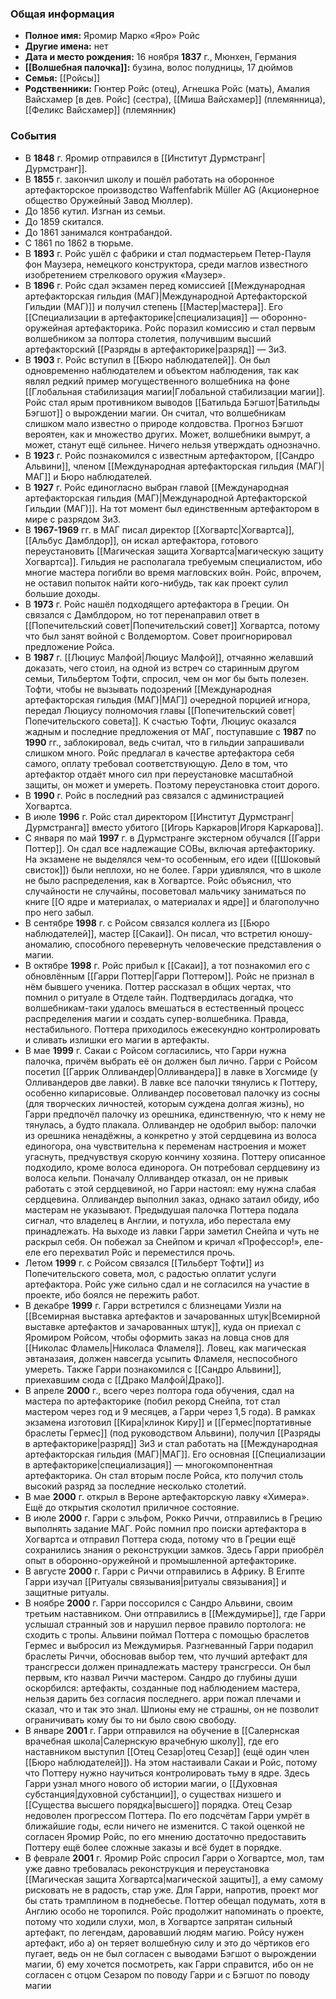 ### Общая информация
- **Полное имя:** Яромир Марко «Яро» Ройс
- **Другие имена:** нет
- **Дата и место рождения:** 16 ноября **1837** г., Мюнхен, Германия
- **[[Волшебная палочка]]:** бузина, волос полудницы, 17 дюймов
- **Семья:** [[Ройсы]]
- **Родственники:** Гюнтер Ройс (отец), Агнешка Ройс (мать), Амалия Вайсхамер [в дев. Ройс] (сестра), [[Миша Вайсхамер]] (племянница), [[Феликс Вайсхамер]] (племянник)

### События
- В **1848** г. Яромир отправился в [[Институт Дурмстранг|Дурмстранг]].
- В **1855** г. закончил школу и пошёл работать на оборонное артефакторское производство Waffenfabrik Müller AG (Акционерное общество Оружейный Завод Мюллер).
- До 1856 кутил. Изгнан из семьи.
- До 1859 скитался.
- До 1861 занимался контрабандой.
- С 1861 по 1862 в тюрьме.
- В **1893** г. Ройс ушёл с фабрики и стал подмастерьем Петер-Пауля фон Маузера, немецкого конструктора, среди маглов известного изобретением стрелкового оружия «Маузер».
- В **1896** г. Ройс сдал экзамен перед комиссией [[Международная артефакторская гильдия (МАГ)|Международной Артефакторской Гильдии (МАГ)]] и получил степень [[Мастер|мастера]]. Его [[Специализации в артефакторике|специализация]] — оборонно-оружейная артефакторика. Ройс поразил комиссию и стал первым волшебником за полтора столетия, получившим высший артефакторский [[Разряды в артефакторике|разряд]] — 3и3.
- В **1903** г. Ройс вступил в [[Бюро наблюдателей]]. Он был одновременно наблюдателем и объектом наблюдения, так как являл редкий пример могущественного волшебника на фоне [[Глобальная стабилизация магии|Глобальной стабилизации магии]]. Ройс стал ярым противником выводов [[Батильда Бэгшот|Батильды Бэгшот]] о вырождении магии. Он считал, что волшебникам слишком мало известно о природе колдовства. Прогноз Бэгшот вероятен, как и множество других. Может, волшебники вымрут, а может, станут ещё сильнее. Ничего нельзя утверждать однозначно.
- В **1923** г. Ройс познакомился с известным артефактором, [[Сандро Альвини]], членом [[Международная артефакторская гильдия (МАГ)|МАГ]] и Бюро наблюдателей.
- В **1927** г. Ройс единогласно выбран главой [[Международная артефакторская гильдия (МАГ)|Международной Артефакторской Гильдии (МАГ)]]. На тот момент был единственным артефактором в мире с разрядом 3и3.
- В **1967-1969** гг. в МАГ писал директор [[Хогвартс|Хогвартса]], [[Альбус Дамблдор]], он искал артефактора, готового переустановить [[Магическая защита Хогвартса|магическую защиту Хогвартса]]. Гильдия не располагала требуемым специалистом, ибо многие мастера погибли во время магловских войн. Ройс, впрочем, не оставил попыток найти кого-нибудь, так как проект сулил большие доходы.
- В **1973** г. Ройс нашёл подходящего артефактора в Греции. Он связался с Дамблдором, но тот перенаправил ответ в [[Попечительский совет|Попечительский совет]] Хогвартса, потому что был занят войной с Волдемортом. Совет проигнорировал предложение Ройса.
- В **1987** г. [[Люциус Малфой|Люциус Малфой]], отчаянно желавший доказать, чего стоил, на одной из встреч со старинным другом семьи, Тильбертом Тофти, спросил, чем он мог бы быть полезен. Тофти, чтобы не вызывать подозрений [[Международная артефакторская гильдия (МАГ)|МАГ]] очередной порцией игнора, передал Люциусу полномочия главы [[Попечительский совет|Попечительского совета]]. К счастью Тофти, Люциус оказался жадным и последние предложения от МАГ, поступавшие с **1987** по **1990** гг., заблокировал, ведь считал, что в гильдии запрашивали слишком много. Ройс предлагал в качестве артефактора себя самого, оплату требовал соответствующую. Дело в том, что артефактор отдаёт много сил при переустановке масштабной защиты, он может и умереть. Поэтому переустановка стоит дорого.
- В **1990** г. Ройс в последний раз связался с администрацией Хогвартса.
- В июле **1996** г. Ройс стал директором [[Институт Дурмстранг|Дурмстранга]] вместо убитого [[Игорь Каркаров|Игоря Каркарова]].
- С января по май **1997** г. в Дурмстранге экстерном обучался [[Гарри Поттер]]. Он сдал все надлежащие СОВы, включая артефакторику. На экзамене не выделялся чем-то особенным, его идеи ([[Шоковый свисток]]) были неплохи, но не более. Гарри удивлялся, что в школе не было распределения, как в Хогвартсе. Ройс объяснил, что случайности не случайны, посоветовал мальчику заниматься по книге [[О ядре и материалах, о материалах и ядре]] и благополучно про него забыл.
- В сентябре **1998** г. с Ройсом связался коллега из [[Бюро наблюдателей]], мастер [[Сакаи]]. Он писал, что встретил юношу-аномалию, способного перевернуть человеческие представления о магии.
- В октябре **1998** г. Ройс прибыл к [[Сакаи]], а тот познакомил его с обновлённым [[Гарри Поттер|Гарри Поттером]]. Ройс не признал в нём бывшего ученика. Поттер рассказал в общих чертах, что помнил о ритуале в Отделе тайн. Подтвердилась догадка, что волшебникам-таки удалось вмешаться в естественный процесс распределения магии и создать супер-волшебника. Правда, нестабильного. Поттера приходилось ежесекундно контролировать и сливать излишки его магии в артефакты.
- В мае **1999** г. Сакаи с Ройсом согласились, что Гарри нужна палочка, причём выбрать её он должен был лично. Гарри с Ройсом посетил [[Гаррик Олливандер|Олливандера]] в лавке в Хогсмиде (у Олливандеров две лавки). В лавке все палочки тянулись к Поттеру, особенно кипарисовые. Олливандер посоветовал палочку из сосны (для творческих личностей, которым суждена долгая жизнь), но Гарри предпочёл палочку из орешника, единственную, что к нему не тянулась, а будто плакала. Олливандер не одобрил выбор: палочки из орешника ненадёжны, а конкретно у этой сердцевина из волоса единогора, она чувствительна к переменам настроения и может угаснуть, предчувствуя скорую кончину хозяина. Поттеру описанное подходило, кроме волоса единорога. Он потребовал сердцевину из волоса кельпи. Поначалу Олливандер отказал, он не привык работать с этой сердцевиной, но Гарри настоял: ему нужна слабая сердцевина. Олливандер выполнил заказ, однако затаил обиду, ибо мастерам не указывают. Предыдушая палочка Поттера подала сигнал, что владелец в Англии, и потухла, ибо перестала ему принадлежать. На выходе из лавки Гарри заметил Снейпа и чуть не раскрыл себя. Он побежал за Снейпом и кричал «Профессор!», еле-еле его перехватил Ройс и переместился прочь.
- Летом **1999** г. с Ройсом связался [[Тильберт Тофти]] из Попечительского совета, мол, с радостью оплатит услуги артефактора. Ройс уже сильно сдал и не согласился на участие в проекте, ибо боялся не пережить работ.
- В декабре **1999** г. Гарри встретился с близнецами Уизли на [[Всемирная выставка артефактов и зачарованных штук|Всемирной выставке артефактов и зачарованных штук]], куда он приехал с Яромиром Ройсом, чтобы оформить заказ на ловца снов для [[Николас Фламель|Николаса Фламеля]]. Ловец, как магическая эвтаназаия, должен навсегда усыпить Фламеля, неспособного умереть. Также Гарри познакомился с [[Сандро Альвини]], приехавшим сюда с [[Драко Малфой|Драко]]. 
- В апреле **2000** г., всего через полтора года обучения, сдал на мастера по артефакторике (побил рекорд Снейпа, тот стал мастером через год и 9 месяцев, а Гарри через 1,5 года). В рамках экзамена изготовил [[Кира|клинок Киру]] и [[Гермес|портативные браслеты Гермес]] (под руководством Альвини), получил [[Разряды в артефакторике|разряд]] 3и3 и стал работать на [[Международная артефакторская гильдия (МАГ)|МАГ]]. Его основная [[Специализации в артефакторике|специализация]] — многокомпонентная артефакторика. Он стал вторым после Ройса, кто получил столь высокий разряд за последние несколько столетий.
- В мае **2000** г. открыл в Вероне артефакторскую лавку «Химера». Ещё до открытия сколотил приличное состояние.
- В июле **2000** г. Гарри с эльфом, Рокко Риччи, отправились в Грецию выполнять задание МАГ. Ройс помнил про поиски артефактора в Хогвартса и отправил Поттера сюда, потому что в Греции ещё сохранились знания о реконструкции замков. Здесь Гарри приобрёл опыт в оборонно-оружейной и промышленной артефакторике.
- В августе **2000** г. Гарри с Риччи отправились в Африку. В Египте Гарри изучал [[Ритуалы связывания|ритуалы связывания]] и защитные ритуалы.
- В ноябре **2000** г. Гарри поссорился с Сандро Альвини, своим третьим наставником. Они отправились в [[Междумирье]], где Гарри услышал странный зов и нарушил первое правило портолога: не сходить с тропы. Альвини поймал Поттера с помощью браслетов Гермес и выбросил из Междумирья. Разгневанный Гарри подарил браслеты Риччи, обосновав выбор тем, что лучший артефакт для трансгресси должен принадлежать мастеру трансгресси. Он был первым, кто назвал Риччи мастером. Сандро до глубины души оскорбился: артефакты, созданные под наблюдением мастера, нельзя дарить без согласия последнего. арри пожал плечами и сказал, что и так это знал. Шпионы ему не страшны, он не позволит ограничивать кому бы то ни было свою свободу.
- В январе **2001** г. Гарри отправился на обучение в [[Салернская врачебная школа|Салернскую врачебную школу]], где его наставником выступил [[Отец Сезар|отец Сезар]] (ещё один член [[Бюро наблюдателей]]). На этом настаивали Сакаи и Ройс, потому что Поттеру нужно научиться контролировать тьму в ядре. Здесь Гарри узнал много нового об истории магии, о [[Духовная субстанция|духовной субстанции]], о существах низшего и [[Существа высшего порядка|высшего]] порядка. Отец Сезар недоволен прогрессом Поттера. По его подсчётам Гарри умрёт в ближайшие годы, если ничего не изменится. С такой оценкой не согласен Яромир Ройс, по его мнению достаточно предоставить Поттеру ещё более сложные заказы и всё будет в порядке.
- В феврале **2001** г. Яромир Ройс спросил Гарри о Хогвартсе, мол, там уже давно требовалась реконструкция и переустановка [[Магическая защита Хогвартса|магической защиты]], а ему самому рисковать не в радость, стар уже. Для Гарри, напротив, проект мог бы стать трамплином в поднебесье. Поттер обещал подумать, хотя в Англию особо не торопился. Ройс продолжит напоминать о проекте, потому что ходили слухи, мол, в Хогвартсе запрятан сильный артефакт, по легендам, даровавший людям магию. Ройсу нужен артефакт, ибо а) он теряет волшебную силу и это до чёртиков его пугает, ведь он не был согласен с выводами Бэгшот о вырождении магии, б) ему хочется посмотреть, как Гарри справится, ибо он не согласен с отцом Сезаром по поводу Гарри и с Бэгшот по поводу магии